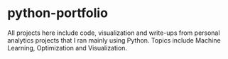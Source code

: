 # python-portfolio
All projects here include code, visualization and write-ups from personal analytics projects that I ran mainly using Python. Topics include Machine Learning, Optimization and Visualization.

